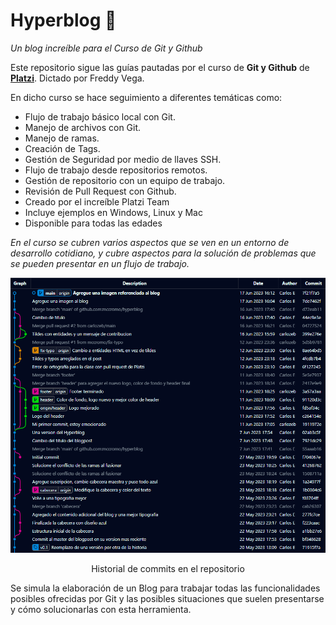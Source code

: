 # Hyperblog 💚
*Un blog increíble para el Curso de Git y Github*

Este repositorio sigue las guías pautadas por el curso de **Git y Github** de **[Platzi](https://platzi.com)**. Dictado por Freddy Vega.

En dicho curso se hace seguimiento a diferentes temáticas como:
* Flujo de trabajo básico local con Git.
* Manejo de archivos con Git.
* Manejo de ramas.
* Creación de Tags.
* Gestión de Seguridad por medio de llaves SSH.
* Flujo de trabajo desde repositorios remotos.
* Gestión de repositorio con un equipo de trabajo.
* Revisión de Pull Request con Github.
* Creado por el increíble Platzi Team
* Incluye ejemplos en Windows, Linux y Mac
* Disponible para todas las edades

*En el curso se cubren varios aspectos que se ven en un entorno de desarrollo cotidiano, y cubre aspectos para la solución de problemas que se pueden presentar en un flujo de trabajo.*

<div align='center'>
    <img src='/img/git.png'>
    <p>Historial de commits en el repositorio</p>
</div>

Se simula la elaboración de un Blog para trabajar todas las funcionalidades posibles ofrecidas por Git y las posibles situaciones que suelen presentarse y cómo solucionarlas con esta herramienta.